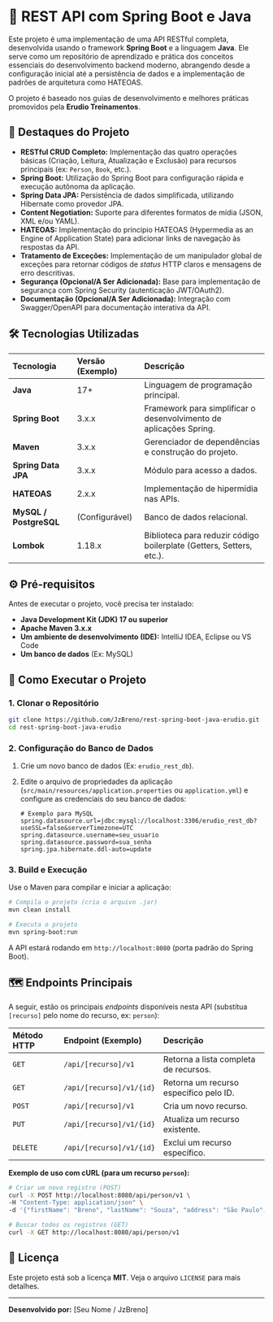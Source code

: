 # 🚀 REST API com Spring Boot e Java

Este projeto é uma implementação de uma API RESTful completa, desenvolvida usando o framework **Spring Boot** e a linguagem **Java**. Ele serve como um repositório de aprendizado e prática dos conceitos essenciais do desenvolvimento backend moderno, abrangendo desde a configuração inicial até a persistência de dados e a implementação de padrões de arquitetura como HATEOAS.

O projeto é baseado nos guias de desenvolvimento e melhores práticas promovidos pela **Erudio Treinamentos**.

## 🌟 Destaques do Projeto

  * **RESTful CRUD Completo:** Implementação das quatro operações básicas (Criação, Leitura, Atualização e Exclusão) para recursos principais (ex: `Person`, `Book`, etc.).
  * **Spring Boot:** Utilização do Spring Boot para configuração rápida e execução autônoma da aplicação.
  * **Spring Data JPA:** Persistência de dados simplificada, utilizando Hibernate como provedor JPA.
  * **Content Negotiation:** Suporte para diferentes formatos de mídia (JSON, XML e/ou YAML).
  * **HATEOAS:** Implementação do princípio HATEOAS (Hypermedia as an Engine of Application State) para adicionar links de navegação às respostas da API.
  * **Tratamento de Exceções:** Implementação de um manipulador global de exceções para retornar códigos de *status* HTTP claros e mensagens de erro descritivas.
  * **Segurança (Opcional/A Ser Adicionada):** Base para implementação de segurança com Spring Security (autenticação JWT/OAuth2).
  * **Documentação (Opcional/A Ser Adicionada):** Integração com Swagger/OpenAPI para documentação interativa da API.

## 🛠️ Tecnologias Utilizadas

| Tecnologia | Versão (Exemplo) | Descrição |
| :--- | :--- | :--- |
| **Java** | 17+ | Linguagem de programação principal. |
| **Spring Boot** | 3.x.x | Framework para simplificar o desenvolvimento de aplicações Spring. |
| **Maven** | 3.x.x | Gerenciador de dependências e construção do projeto. |
| **Spring Data JPA** | 3.x.x | Módulo para acesso a dados. |
| **HATEOAS** | 2.x.x | Implementação de hipermídia nas APIs. |
| **MySQL / PostgreSQL** | (Configurável) | Banco de dados relacional. |
| **Lombok** | 1.18.x | Biblioteca para reduzir código boilerplate (Getters, Setters, etc.). |

## ⚙️ Pré-requisitos

Antes de executar o projeto, você precisa ter instalado:

  * **Java Development Kit (JDK) 17 ou superior**
  * **Apache Maven 3.x.x**
  * **Um ambiente de desenvolvimento (IDE):** IntelliJ IDEA, Eclipse ou VS Code
  * **Um banco de dados** (Ex: MySQL)

## 🚀 Como Executar o Projeto

### 1\. Clonar o Repositório

```bash
git clone https://github.com/JzBreno/rest-spring-boot-java-erudio.git
cd rest-spring-boot-java-erudio
```

### 2\. Configuração do Banco de Dados

1.  Crie um novo banco de dados (Ex: `erudio_rest_db`).

2.  Edite o arquivo de propriedades da aplicação (`src/main/resources/application.properties` ou `application.yml`) e configure as credenciais do seu banco de dados:

    ```properties
    # Exemplo para MySQL
    spring.datasource.url=jdbc:mysql://localhost:3306/erudio_rest_db?useSSL=false&serverTimezone=UTC
    spring.datasource.username=seu_usuario
    spring.datasource.password=sua_senha
    spring.jpa.hibernate.ddl-auto=update
    ```

### 3\. Build e Execução

Use o Maven para compilar e iniciar a aplicação:

```bash
# Compila o projeto (cria o arquivo .jar)
mvn clean install

# Executa o projeto
mvn spring-boot:run
```

A API estará rodando em `http://localhost:8080` (porta padrão do Spring Boot).

## 🗺️ Endpoints Principais

A seguir, estão os principais *endpoints* disponíveis nesta API (substitua `[recurso]` pelo nome do recurso, ex: `person`):

| Método HTTP | Endpoint (Exemplo) | Descrição |
| :--- | :--- | :--- |
| `GET` | `/api/[recurso]/v1` | Retorna a lista completa de recursos. |
| `GET` | `/api/[recurso]/v1/{id}` | Retorna um recurso específico pelo ID. |
| `POST` | `/api/[recurso]/v1` | Cria um novo recurso. |
| `PUT` | `/api/[recurso]/v1/{id}` | Atualiza um recurso existente. |
| `DELETE` | `/api/[recurso]/v1/{id}` | Exclui um recurso específico. |

**Exemplo de uso com cURL (para um recurso `person`):**

```bash
# Criar um novo registro (POST)
curl -X POST http://localhost:8080/api/person/v1 \
-H "Content-Type: application/json" \
-d '{"firstName": "Breno", "lastName": "Souza", "address": "São Paulo", "gender": "Male"}'

# Buscar todos os registros (GET)
curl -X GET http://localhost:8080/api/person/v1
```

## 📝 Licença

Este projeto está sob a licença **MIT**. Veja o arquivo `LICENSE` para mais detalhes.

-----

**Desenvolvido por:** [Seu Nome / JzBreno]
